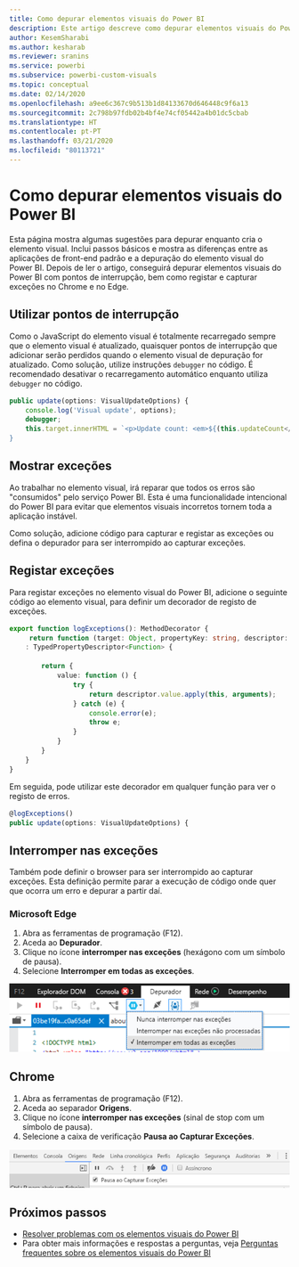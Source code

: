 ```yaml
---
title: Como depurar elementos visuais do Power BI
description: Este artigo descreve como depurar elementos visuais do Power BI.
author: KesemSharabi
ms.author: kesharab
ms.reviewer: sranins
ms.service: powerbi
ms.subservice: powerbi-custom-visuals
ms.topic: conceptual
ms.date: 02/14/2020
ms.openlocfilehash: a9ee6c367c9b513b1d84133670d646448c9f6a13
ms.sourcegitcommit: 2c798b97fdb02b4bf4e74cf05442a4b01dc5cbab
ms.translationtype: HT
ms.contentlocale: pt-PT
ms.lasthandoff: 03/21/2020
ms.locfileid: "80113721"
---
```

# <a name="how-to-debug-power-bi-visuals"></a>Como depurar elementos visuais do Power BI

Esta página mostra algumas sugestões para depurar enquanto cria o elemento visual. Inclui passos básicos e mostra as diferenças entre as aplicações de front-end padrão e a depuração do elemento visual do Power BI.
Depois de ler o artigo, conseguirá depurar elementos visuais do Power BI com pontos de interrupção, bem como registar e capturar exceções no Chrome e no Edge.

## <a name="using-breakpoints"></a>Utilizar pontos de interrupção

Como o JavaScript do elemento visual é totalmente recarregado sempre que o elemento visual é atualizado, quaisquer pontos de interrupção que adicionar serão perdidos quando o elemento visual de depuração for atualizado. Como solução, utilize instruções `debugger` no código. É recomendado desativar o recarregamento automático enquanto utiliza `debugger` no código.

```typescript
public update(options: VisualUpdateOptions) {
    console.log('Visual update', options);
    debugger;
    this.target.innerHTML = `<p>Update count: <em>${(this.updateCount</em></p>`;
}
```


## <a name="showing-exceptions"></a>Mostrar exceções

Ao trabalhar no elemento visual, irá reparar que todos os erros são "consumidos" pelo serviço Power BI. Esta é uma funcionalidade intencional do Power BI para evitar que elementos visuais incorretos tornem toda a aplicação instável.

Como solução, adicione código para capturar e registar as exceções ou defina o depurador para ser interrompido ao capturar exceções.


## <a name="log-exceptions"></a>Registar exceções

Para registar exceções no elemento visual do Power BI, adicione o seguinte código ao elemento visual, para definir um decorador de registo de exceções.

```typescript
export function logExceptions(): MethodDecorator {
     return function (target: Object, propertyKey: string, descriptor: TypedPropertyDescriptor<Function>)
    : TypedPropertyDescriptor<Function> {
            
        return {
            value: function () {
                try {
                    return descriptor.value.apply(this, arguments);
                } catch (e) {
                    console.error(e);
                    throw e;
                }
            }
        }
    }
}
```
Em seguida, pode utilizar este decorador em qualquer função para ver o registo de erros.

```typescript
@logExceptions()
public update(options: VisualUpdateOptions) {
```

## <a name="break-on-exceptions"></a>Interromper nas exceções

Também pode definir o browser para ser interrompido ao capturar exceções. Esta definição permite parar a execução de código onde quer que ocorra um erro e depurar a partir daí.

### <a name="edge"></a>Microsoft Edge

1. Abra as ferramentas de programação (F12).
2. Aceda ao **Depurador**.
3. Clique no ícone **interromper nas exceções** (hexágono com um símbolo de pausa).
4. Selecione **Interromper em todas as exceções**.

![Campos de função de dados](media/visuals-how-to-debug/how-to-debug-edge.png)

## <a name="chrome"></a>Chrome

1. Abra as ferramentas de programação (F12).
2. Aceda ao separador **Origens**.
3. Clique no ícone **interromper nas exceções** (sinal de stop com um símbolo de pausa).
4. Selecione a caixa de verificação **Pausa ao Capturar Exceções**.

![Campos de função de dados](media/visuals-how-to-debug/how-to-debug-chrome.png)

## <a name="next-steps"></a>Próximos passos
* [Resolver problemas com os elementos visuais do Power BI](power-bi-custom-visuals-troubleshoot.md)
* Para obter mais informações e respostas a perguntas, veja [Perguntas frequentes sobre os elementos visuais do Power BI](power-bi-custom-visuals-faq.md#organizational-power-bi-visuals)

